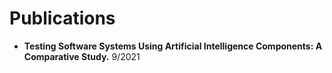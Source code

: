 # Publications

- **Testing Software Systems Using Artificial Intelligence Components: A Comparative Study.** 9/2021